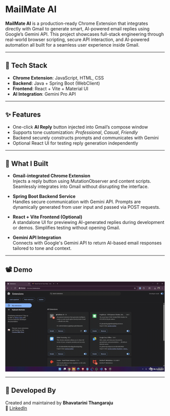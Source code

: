 # MailMate AI

**MailMate AI** is a production-ready Chrome Extension that integrates directly with Gmail to generate smart, AI-powered email replies using Google’s Gemini API. This project showcases full-stack engineering through real-world browser scripting, secure API interaction, and AI-powered automation all built for a seamless user experience inside Gmail.

---

## 🧰 Tech Stack

- **Chrome Extension**: JavaScript, HTML, CSS
- **Backend**: Java + Spring Boot (WebClient)
- **Frontend**: React + Vite + Material UI
- **AI Integration**: Gemini Pro API

---

## ✨ Features

- One-click **AI Reply** button injected into Gmail’s compose window
- Supports tone customization: *Professional*, *Casual*, *Friendly*
- Backend securely constructs prompts and communicates with Gemini
- Optional React UI for testing reply generation independently

---

## 🔨 What I Built

- **Gmail-integrated Chrome Extension**  
  Injects a reply button using MutationObserver and content scripts. Seamlessly integrates into Gmail without disrupting the interface.

- **Spring Boot Backend Service**  
  Handles secure communication with Gemini API. Prompts are dynamically generated from user input and passed via POST requests.

- **React + Vite Frontend (Optional)**  
  A standalone UI for previewing AI-generated replies during development or demos. Simplifies testing without opening Gmail.

- **Gemini API Integration**  
  Connects with Google's Gemini API to return AI-based email responses tailored to tone and context.

---

## 📽️ Demo

![MailMate AI Demo](assets/MailMateAIDemo.gif)

---

## 👤 Developed By

Created and maintained by **Bhavatarini Thangaraju**  
📧 [LinkedIn](https://www.linkedin.com/in/bhavatarini-thangaraju)
